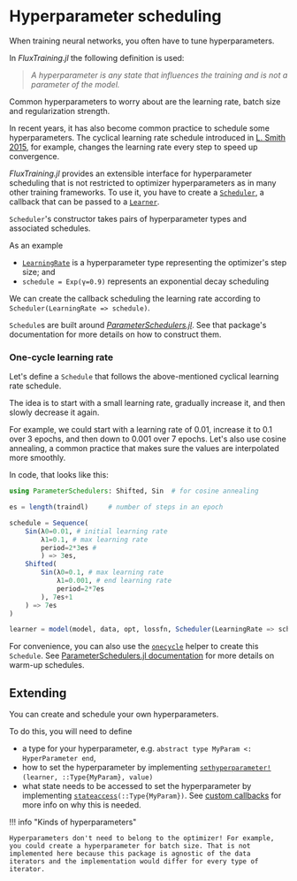 # Hyperparameter scheduling

When training neural networks, you often have to tune hyperparameters.

In *FluxTraining.jl* the following definition is used:

> *A hyperparameter is any state that influences the training and is not a parameter of the model.*

Common hyperparameters to worry about are the learning rate, batch size and regularization strength.

In recent years, it has also become common practice to schedule some hyperparameters. The cyclical learning rate schedule introduced in [L. Smith 2015](https://arxiv.org/abs/1506.01186), for example, changes the learning rate every step to speed up convergence.

*FluxTraining.jl* provides an extensible interface for hyperparameter scheduling that is not restricted to optimizer hyperparameters as in many other training frameworks. To use it, you have to create a [`Scheduler`](#), a callback that can be passed to a [`Learner`](#).

`Scheduler`'s constructor takes pairs of hyperparameter types and associated schedules.

As an example

- [`LearningRate`](#) is a hyperparameter type representing the optimizer's step size; and
- `schedule = Exp(γ=0.9)` represents an exponential decay scheduling

We can create the callback scheduling the learning rate according to `Scheduler(LearningRate => schedule)`.

`Schedule`s are built around [*ParameterSchedulers.jl*](https://darsnack.github.io/ParameterSchedulers.jl/dev/). See that package's documentation for more details on how to construct them.

### One-cycle learning rate

Let's define a `Schedule` that follows the above-mentioned cyclical learning rate schedule.

The idea is to start with a small learning rate, gradually increase it, and then slowly decrease it again.

For example, we could start with a learning rate of 0.01, increase it to 0.1 over 3 epochs, and then down to 0.001 over 7 epochs. Let's also use cosine annealing, a common practice that makes sure the values are interpolated more smoothly.

In code, that looks like this:

```julia
using ParameterSchedulers: Shifted, Sin  # for cosine annealing

es = length(traindl)     # number of steps in an epoch

schedule = Sequence(
    Sin(λ0=0.01, # initial learning rate
        λ1=0.1, # max learning rate
        period=2*3es #
        ) => 3es,
    Shifted(
        Sin(λ0=0.1, # max learning rate
            λ1=0.001, # end learning rate
            period=2*7es 
        ), 7es+1
    ) => 7es
)

learner = model(model, data, opt, lossfn, Scheduler(LearningRate => schedule))
```

For convenience, you can also use the [`onecycle`](#) helper to create this `Schedule`.
See [ParameterSchedulers.jl documentation](https://darsnack.github.io/ParameterSchedulers.jl/dev/docs/tutorials/warmup-schedules.html) for more details on warm-up schedules.

## Extending

You can create and schedule your own hyperparameters.

To do this, you will need to define

- a type for your hyperparameter, e.g. `abstract type MyParam <: HyperParameter end`,
- how to set the hyperparameter by implementing [`sethyperparameter!`](#)`(learner, ::Type{MyParam}, value)`
- what state needs to be accessed to set the hyperparameter by implementing [`stateaccess`](#)`(::Type{MyParam})`. See [custom callbacks](../callbacks/custom.md) for more info on why this is needed.

!!! info "Kinds of hyperparameters"

    Hyperparameters don't need to belong to the optimizer! For example, you could create a hyperparameter for batch size. That is not implemented here because this package is agnostic of the data iterators and the implementation would differ for every type of iterator.
